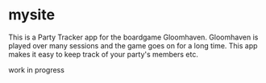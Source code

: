 # mysite
This is a Party Tracker app for the boardgame Gloomhaven.
Gloomhaven is played over many sessions and the game goes on for a long time.
This app makes it easy to keep track of your party's members etc.

work in progress
